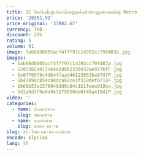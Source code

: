 ```yaml
---
title: ZC ใหม่จีนชั้นตู้แปดเหลี่ยมตู้มุมลิ้นชักประตูลูกค้าตกแต่งตู้ Retro
price: '28351.92'
price_original: '37802.67'
currency: THB
discount: 25%
rating: 5
volume: 61
image: Sab08d8805acf4f7f97c1d392cc790483p.jpg
images:
  - Sab08d8805acf4f7f97c1d392cc790483p.jpg
  - S2d2382a913c64a2d8b2336932ae9776fF.jpg
  - Se07765f9c4db4ffaad46123052ba87dfP.jpg
  - Sb47099c854c84dca92ce1f310defa710F.jpg
  - S660b53e1576948dd9c04c1b1feea919bx.jpg
  - Sd1a8d7f9e0a943279650eb0f49a41941P.jpg
video: ''
categories:
  - name: บ้านและสวน
    slug: านและสวน
  - name: ตกแต่งบ้าน
    slug: ตกแต-งบ-าน
slug: zc-ใหม-นช-นต-แปดเหล
encode: olpCiaa
lang: th
---
```

  